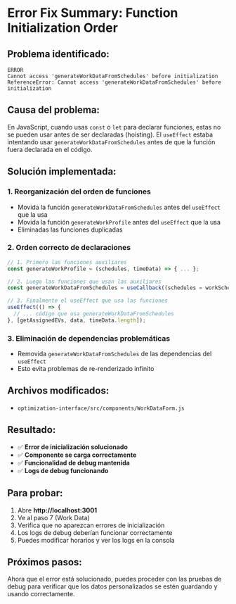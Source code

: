 # Error Fix Summary: Function Initialization Order

## Problema identificado:
```
ERROR
Cannot access 'generateWorkDataFromSchedules' before initialization
ReferenceError: Cannot access 'generateWorkDataFromSchedules' before initialization
```

## Causa del problema:
En JavaScript, cuando usas `const` o `let` para declarar funciones, estas no se pueden usar antes de ser declaradas (hoisting). El `useEffect` estaba intentando usar `generateWorkDataFromSchedules` antes de que la función fuera declarada en el código.

## Solución implementada:

### 1. **Reorganización del orden de funciones**
- Movida la función `generateWorkDataFromSchedules` antes del `useEffect` que la usa
- Movida la función `generateWorkProfile` antes del `useEffect` que la usa
- Eliminadas las funciones duplicadas

### 2. **Orden correcto de declaraciones**
```javascript
// 1. Primero las funciones auxiliares
const generateWorkProfile = (schedules, timeData) => { ... };

// 2. Luego las funciones que usan las auxiliares
const generateWorkDataFromSchedules = useCallback((schedules = workSchedules) => { ... }, [timeData, onUpdate, workSchedules]);

// 3. Finalmente el useEffect que usa las funciones
useEffect(() => {
  // ... código que usa generateWorkDataFromSchedules
}, [getAssignedEVs, data, timeData.length]);
```

### 3. **Eliminación de dependencias problemáticas**
- Removida `generateWorkDataFromSchedules` de las dependencias del `useEffect`
- Esto evita problemas de re-renderizado infinito

## Archivos modificados:
- `optimization-interface/src/components/WorkDataForm.js`

## Resultado:
- ✅ **Error de inicialización solucionado**
- ✅ **Componente se carga correctamente**
- ✅ **Funcionalidad de debug mantenida**
- ✅ **Logs de debug funcionando**

## Para probar:
1. Abre **http://localhost:3001**
2. Ve al paso 7 (Work Data)
3. Verifica que no aparezcan errores de inicialización
4. Los logs de debug deberían funcionar correctamente
5. Puedes modificar horarios y ver los logs en la consola

## Próximos pasos:
Ahora que el error está solucionado, puedes proceder con las pruebas de debug para verificar que los datos personalizados se estén guardando y usando correctamente.

